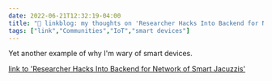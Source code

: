 ```yaml
---
date: 2022-06-21T12:32:19-04:00
title: "🔗 linkblog: my thoughts on 'Researcher Hacks Into Backend for Network of Smart Jacuzzis'"
tags: ["link","Communities","IoT","smart devices"]
---
```

Yet another example of why I'm wary of smart devices.
 

[link to 'Researcher Hacks Into Backend for Network of Smart Jacuzzis'](https://www.vice.com/en/article/88q9b5/researcher-hacks-into-backend-for-network-of-smart-jacuzzis)
